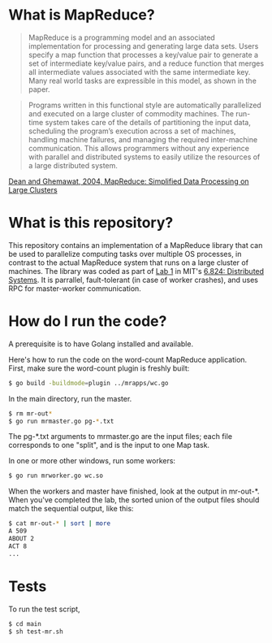 # What is MapReduce?
> MapReduce is a programming model and an associated implementation for processing and generating large data sets. Users specify a map function that processes a key/value pair to generate a set of intermediate key/value pairs, and a reduce function that merges all intermediate values associated with the same intermediate key. Many real world tasks are expressible in this model, as shown in the paper.

> Programs written in this functional style are automatically parallelized and executed on a large cluster of commodity machines. The run-time system takes care of the details of partitioning the input data, scheduling the program’s execution across a set of machines, handling machine failures, and managing the required inter-machine communication. This allows programmers without any experience with parallel and distributed systems to easily utilize the resources of a large distributed system.

[Dean and Ghemawat, 2004, MapReduce: Simplified Data Processing on Large Clusters](https://research.google.com/archive/mapreduce-osdi04.pdf)

# What is this repository?
This repository contains an implementation of a MapReduce library that can be used to parallelize computing tasks over multiple OS processes, in contrast to the actual MapReduce system that runs on a large cluster of machines. The library was coded as part of [Lab 1](http://nil.csail.mit.edu/6.824/2020/labs/lab-mr.html) in MIT's [6.824: Distributed Systems](http://nil.csail.mit.edu/6.824/2020/). It is parrallel, fault-tolerant (in case of worker crashes), and uses RPC for master-worker communication.

# How do I run the code?
A prerequisite is to have Golang installed and available.

Here's how to run the code on the word-count MapReduce application. First, make sure the word-count plugin is freshly built:

```sh
$ go build -buildmode=plugin ../mrapps/wc.go
```

In the main directory, run the master.

```sh
$ rm mr-out*
$ go run mrmaster.go pg-*.txt
```

The pg-*.txt arguments to mrmaster.go are the input files; each file corresponds to one "split", and is the input to one Map task.

In one or more other windows, run some workers:

```sh
$ go run mrworker.go wc.so
```

When the workers and master have finished, look at the output in mr-out-*. When you've completed the lab, the sorted union of the output files should match the sequential output, like this:

```sh
$ cat mr-out-* | sort | more
A 509
ABOUT 2
ACT 8
...
```

# Tests
To run the test script,
```sh
$ cd main
$ sh test-mr.sh
```
